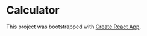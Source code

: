 # Calculator

This project was bootstrapped with [Create React App](https://github.com/facebook/create-react-app).


